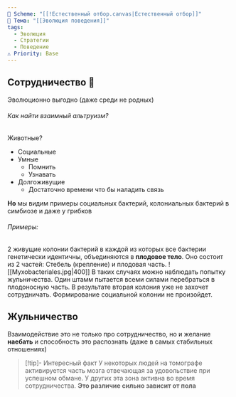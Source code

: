 ```yaml
---
📅 Scheme: "[[!Естественный отбор.canvas|Естественный отбор]]"
📌 Тема: "[[Эволюция поведения]]"
tags:
  - Эволюция
  - Стратегии
  - Поведение
⚠️ Priority: Base
---
```


## Сотрудничество 🤝
Эволюционно выгодно (даже среди не родных)

###### Как найти взаимный альтруизм?

Животные?
- Социальные
- Умные
   - Помнить
   - Узнавать
- Долгоживущие
   - Достаточно времени что бы наладить связь

**Но** мы видим примеры социальных бактерий, колониальных бактерий в симбиозе и даже у грибков

###### Примеры:

2 живущие колонии бактерий в каждой из которых все бактерии генетически идентичны, объединяются  в **плодовое тело**. Оно состоит из 2 частей: Стебель (крепление) и плодовая часть.
![[Myxobacteriales.jpg|400]]
В таких случаях можно наблюдать попытку жульничества. Один штамм пытается всеми силами перебраться в плодоносную часть.
В результате вторая колония уже не захочет сотрудничать. Формирование социальной колонии не произойдет.

## Жульничество

Взаимодействие это не только про сотрудничество, но и желание **наебать** и способность это распознать (даже в самых стабильных отношениях)

>[!tip]- Интересный факт
>У некоторых людей на томографе активируется часть мозга отвечающая за удовольствие при успешном обмане. У других эта зона активна во время сотрудничества.
**Это различие сильно зависит от пола**